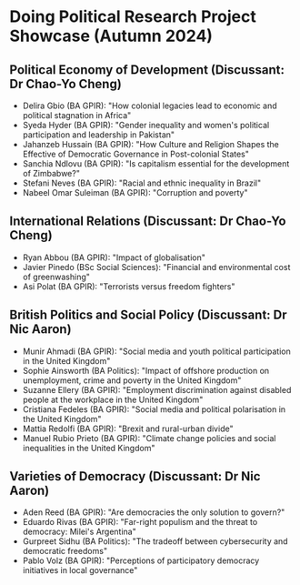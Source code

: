 # Doing Political Research Project Showcase (Autumn 2024)

## Political Economy of Development (Discussant: Dr Chao-Yo Cheng)

 - Delira Gbio (BA GPIR): "How colonial legacies lead to economic and political stagnation in Africa"
 - Syeda Hyder (BA GPIR): "Gender inequality and women's political participation and leadership in Pakistan"
 - Jahanzeb Hussain (BA GPIR): "How Culture and Religion Shapes the Effective of Democratic Governance in Post-colonial States"
 - Sanchia Ndlovu (BA GPIR): "Is capitalism essential for the development of Zimbabwe?"
 - Stefani Neves (BA GPIR): "Racial and ethnic inequality in Brazil"
 - Nabeel Omar Suleiman (BA GPIR): "Corruption and poverty"

## International Relations (Discussant: Dr Chao-Yo Cheng)

 - Ryan Abbou (BA GPIR): "Impact of globalisation"
 - Javier Pinedo (BSc Social Sciences): "Financial and environmental cost of greenwashing"
 - Asi Polat (BA GPIR): "Terrorists versus freedom fighters"

## British Politics and Social Policy (Discussant: Dr Nic Aaron)

 - Munir Ahmadi (BA GPIR): "Social media and youth political participation in the United Kingdom"
 - Sophie Ainsworth (BA Politics): "Impact of offshore production on unemployment, crime and poverty in the United Kingdom"
 - Suzanne Ellery (BA GPIR): "Employment discrimination against disabled people at the workplace in the United Kingdom" 
 - Cristiana Fedeles (BA GPIR): "Social media and political polarisation in the United Kingdom"
 - Mattia Redolfi (BA GPIR): "Brexit and rural-urban divide"
 - Manuel Rubio Prieto (BA GPIR): "Climate change policies and social inequalities in the United Kingdom"

## Varieties of Democracy (Discussant: Dr Nic Aaron)

 - Aden Reed (BA GPIR): "Are democracies the only solution to govern?"
 - Eduardo Rivas (BA GPIR): "Far-right populism and the threat to democracy: Milei's Argentina"
 - Gurpreet Sidhu (BA Politics): "The tradeoff between cybersecurity and democratic freedoms"
 - Pablo Volz (BA GPIR): "Perceptions of participatory democracy initiatives in local governance"